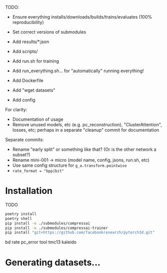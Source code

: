 TODO:

- Ensure everything installs/downloads/builds/trains/evaluates (100% reproducibility)

- Set correct versions of submodules
- Add results/*.json
- Add scripts/
- Add run.sh for training
- Add run_everything.sh... for "automatically" running everything!
- Add Dockerfile
- Add "wget datasets"
- Add config

For clarity:

- Documentation of usage
- Remove unused models, etc (e.g. pc_reconstruction), "ClusterAttention", losses, etc; perhaps in a separate "cleanup" commit for documentation

Separate commits:

- Rename "early split" or something like that? (Or is the other network a subset?)
- Rename mini-001 -> micro (model name, config, jsons, run.sh, etc)
- Use same config structure for `g_a.transform.pointwise`
- `rate_format = "bpp|bit"`


# Installation

TODO

```bash
poetry install
poetry shell
pip install -e ./submodules/compressai
pip install -e ./submodules/compressai-trainer
pip install "git+https://github.com/facebookresearch/pytorch3d.git"
```


bd rate
pc_error tool
tmc13
kaleido


# Generating datasets...

